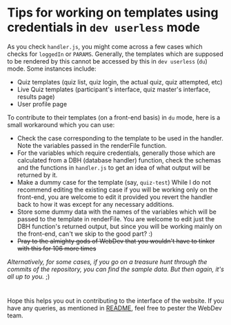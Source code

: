 # Tips for working on templates using credentials in `dev userless` mode

As you check `handler.js`, you might come across a few cases which checks for `loggedIn` or `PARAMS`. Generally, the templates which are supposed to be rendered by this cannot be accessed by this in `dev userless` (`du`) mode. Some instances include:
- Quiz templates (quiz list, quiz login, the actual quiz, quiz attempted, etc)
- Live Quiz templates (participant's interface, quiz master's interface, results page)
- User profile page

To contribute to their templates (on a front-end basis) in `du` mode, here is a small workaround which you can use:
- Check the case corresponding to the template to be used in the handler. Note the variables passed in the renderFile function.
- For the variables which require credentials, generally those which are calculated from a DBH (database handler) function, check the schemas and the functions in `handler.js` to get an idea of what output will be returned by it.
- Make a dummy case for the template (say, `quiz-test`) While I do not recommend editing the existing case if you will be working only on the front-end, you are welcome to edit it provided you revert the handler back to how it was except for any necessary additions.
- Store some dummy data with the names of the variables which will be passed to the template in renderFile. You are welcome to edit just the DBH function's returned output, but since you will be working mainly on the front-end, can't we skip to the good part? :)
- ~~Pray to the almighty gods of WebDev that you wouldn't have to tinker with this for 106 more times~~

_Alternatively, for some cases, if you go on a treasure hunt through the commits of the repository, you can find the sample data. But then again, it's all up to you._ ;)

# 
Hope this helps you out in contributing to the interface of the website. If you have any queries, as mentioned in [README](/README.md), feel free to pester the WebDev team.


<!-- TODO: This needs to be updated with information on the mongoless parameter -->